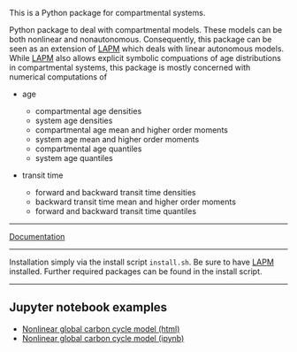 This is a Python package for compartmental systems.

Python package to deal with compartmental models. These models can
be both nonlinear and nonautonomous. Consequently, this package can be seen
as an extension of [LAPM](https://github.com/goujou/LAPM) which deals
with linear autonomous models.
While [LAPM](https://github.com/goujou/LAPM) also allows explicit symbolic compuations of age distributions 
in compartmental systems, this package is mostly concerned with numerical
computations of

* age

    * compartmental age densities
    * system age densities
    * compartmental age mean and higher order moments
    * system age mean and higher order moments
    * compartmental age quantiles
    * system age quantiles

* transit time

    * forward and backward transit time densities
    * backward transit time mean and higher order moments
    * forward and backward transit time quantiles

---

[Documentation](http://compartmentalsystems.readthedocs.io/en/latest/)

---

Installation simply via the install script `install.sh`.
Be sure to have [LAPM](https://github.com/goujou/LAPM) installed.
Further required packages can be found in the install script.

---

Jupyter notebook examples
-------------------------

- [Nonlinear global carbon cycle model (html)](notebooks/nonl_gcm_3p.html)
- [Nonlinear global carbon cycle model (ipynb)](notebooks/nonl_gcm_3p.ipynb)



